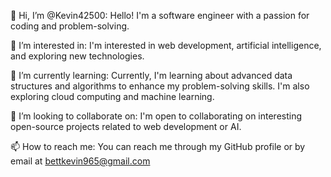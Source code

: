👋 Hi, I’m @Kevin42500: Hello! I'm a software engineer with a passion for coding and problem-solving.

👀 I’m interested in: I'm interested in web development, artificial intelligence, and exploring new technologies.

🌱 I’m currently learning: Currently, I'm learning about advanced data structures and algorithms to enhance my problem-solving skills. I'm also exploring cloud computing and machine learning.

💞️ I’m looking to collaborate on: I'm open to collaborating on interesting open-source projects related to web development or AI.

📫 How to reach me: You can reach me through my GitHub profile or by email at bettkevin965@gmail.com
